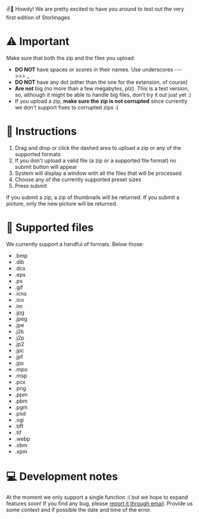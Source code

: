 ✌🤠 Howdy! We are pretty excited to have you around to test out the very first edition of StorImages

# ⚠ Important
Make sure that both the zip and the files you upload:
- **DO NOT** have spaces or scores in their names. Use underscores --->>> _
- **DO NOT** have any dot (other than the one for the extension, of course)
- **Are not** big (no more than a few megabytes, plz). This is a test version, so, although it might be able to handle big files, don't try it out just yet :)
- If you upload a zip, **make sure the zip is not corrupted** since currently we don't support fixes to corrupted zips :(

# 🤔 Instructions
1. Drag and drop or click the dashed area to upload a zip or any of the supported formats
2. If you don't upload a valid file (a zip or a supported file format) no submit button will appear
3. System will display a window with all the files that will be processed
4. Choose any of the currently supported preset sizes
5. Press submit

If you submit a zip, a zip of thumbnails will be returned. If you submit a picture, only the new picture will be returned.

# 📸 Supported files
We currently support a handful of formats. Below those:
- .bmp
- .dib
- .dcx
- .eps
- .ps
- .gif
- .icns
- .ico
- .im
- .jpg
- .jpeg
- .jpe
- .j2k
- .j2p
- .jp2
- .jpc
- .jpf
- .jpx
- .mpo
- .msp
- .pcx
- .png
- .ppm
- .pbm
- .pgm
- .psd
- .sgi
- .tiff
- .tif
- .webp
- .xbm
- .xpm


# 💻 Development notes
At the moment we only support a single function :( but we hope to expand features soon! If you find any bug, please [report it through email](mailto:m@morez.io). Provide us some context and if possible the date and time of the error.